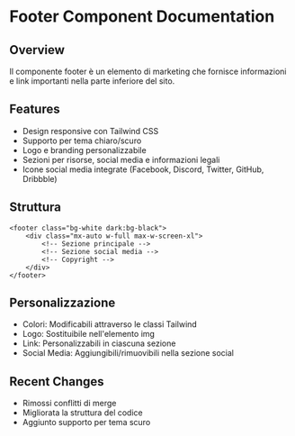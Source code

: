 # Footer Component Documentation

## Overview
Il componente footer è un elemento di marketing che fornisce informazioni e link importanti nella parte inferiore del sito.

## Features
- Design responsive con Tailwind CSS
- Supporto per tema chiaro/scuro
- Logo e branding personalizzabile
- Sezioni per risorse, social media e informazioni legali
- Icone social media integrate (Facebook, Discord, Twitter, GitHub, Dribbble)

## Struttura
```blade
<footer class="bg-white dark:bg-black">
    <div class="mx-auto w-full max-w-screen-xl">
        <!-- Sezione principale -->
        <!-- Sezione social media -->
        <!-- Copyright -->
    </div>
</footer>
```

## Personalizzazione
- Colori: Modificabili attraverso le classi Tailwind
- Logo: Sostituibile nell'elemento img
- Link: Personalizzabili in ciascuna sezione
- Social Media: Aggiungibili/rimuovibili nella sezione social

## Recent Changes
- Rimossi conflitti di merge
- Migliorata la struttura del codice
- Aggiunto supporto per tema scuro 